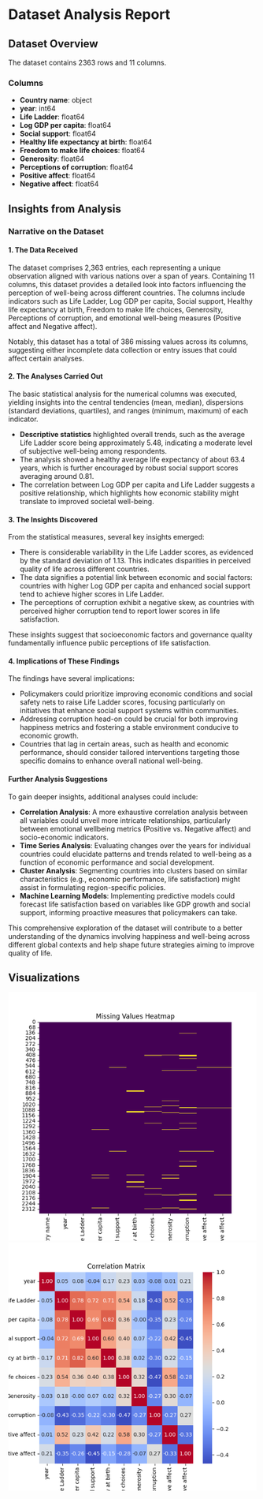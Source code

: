# Dataset Analysis Report

## Dataset Overview
The dataset contains 2363 rows and 11 columns.

### Columns
- **Country name**: object
- **year**: int64
- **Life Ladder**: float64
- **Log GDP per capita**: float64
- **Social support**: float64
- **Healthy life expectancy at birth**: float64
- **Freedom to make life choices**: float64
- **Generosity**: float64
- **Perceptions of corruption**: float64
- **Positive affect**: float64
- **Negative affect**: float64

## Insights from Analysis
### Narrative on the Dataset

#### 1. The Data Received
The dataset comprises 2,363 entries, each representing a unique observation aligned with various nations over a span of years. Containing 11 columns, this dataset provides a detailed look into factors influencing the perception of well-being across different countries. The columns include indicators such as Life Ladder, Log GDP per capita, Social support, Healthy life expectancy at birth, Freedom to make life choices, Generosity, Perceptions of corruption, and emotional well-being measures (Positive affect and Negative affect).

Notably, this dataset has a total of 386 missing values across its columns, suggesting either incomplete data collection or entry issues that could affect certain analyses.

#### 2. The Analyses Carried Out
The basic statistical analysis for the numerical columns was executed, yielding insights into the central tendencies (mean, median), dispersions (standard deviations, quartiles), and ranges (minimum, maximum) of each indicator. 

- **Descriptive statistics** highlighted overall trends, such as the average Life Ladder score being approximately 5.48, indicating a moderate level of subjective well-being among respondents.
- The analysis showed a healthy average life expectancy of about 63.4 years, which is further encouraged by robust social support scores averaging around 0.81.
- The correlation between Log GDP per capita and Life Ladder suggests a positive relationship, which highlights how economic stability might translate to improved societal well-being.

#### 3. The Insights Discovered
From the statistical measures, several key insights emerged:
- There is considerable variability in the Life Ladder scores, as evidenced by the standard deviation of 1.13. This indicates disparities in perceived quality of life across different countries.
- The data signifies a potential link between economic and social factors: countries with higher Log GDP per capita and enhanced social support tend to achieve higher scores in Life Ladder.
- The perceptions of corruption exhibit a negative skew, as countries with perceived higher corruption tend to report lower scores in life satisfaction.

These insights suggest that socioeconomic factors and governance quality fundamentally influence public perceptions of life satisfaction.

#### 4. Implications of These Findings
The findings have several implications:
- Policymakers could prioritize improving economic conditions and social safety nets to raise Life Ladder scores, focusing particularly on initiatives that enhance social support systems within communities.
- Addressing corruption head-on could be crucial for both improving happiness metrics and fostering a stable environment conducive to economic growth.
- Countries that lag in certain areas, such as health and economic performance, should consider tailored interventions targeting those specific domains to enhance overall national well-being.

#### Further Analysis Suggestions
To gain deeper insights, additional analyses could include:
- **Correlation Analysis**: A more exhaustive correlation analysis between all variables could unveil more intricate relationships, particularly between emotional wellbeing metrics (Positive vs. Negative affect) and socio-economic indicators.
- **Time Series Analysis**: Evaluating changes over the years for individual countries could elucidate patterns and trends related to well-being as a function of economic performance and social development.
- **Cluster Analysis**: Segmenting countries into clusters based on similar characteristics (e.g., economic performance, life satisfaction) might assist in formulating region-specific policies.
- **Machine Learning Models**: Implementing predictive models could forecast life satisfaction based on variables like GDP growth and social support, informing proactive measures that policymakers can take.

This comprehensive exploration of the dataset will contribute to a better understanding of the dynamics involving happiness and well-being across different global contexts and help shape future strategies aiming to improve quality of life.

## Visualizations
![Visualization](missing_values.png)
![Visualization](correlation_matrix.png)
